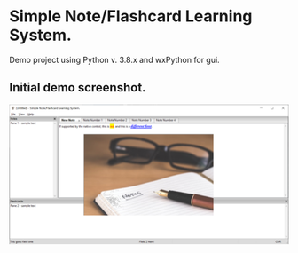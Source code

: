 # Simple Note/Flashcard Learning System.
Demo project using Python v. 3.8.x and wxPython for gui.

## Initial demo screenshot.
![Alt text](docs/images/first_screen.png?raw=true "Title")
